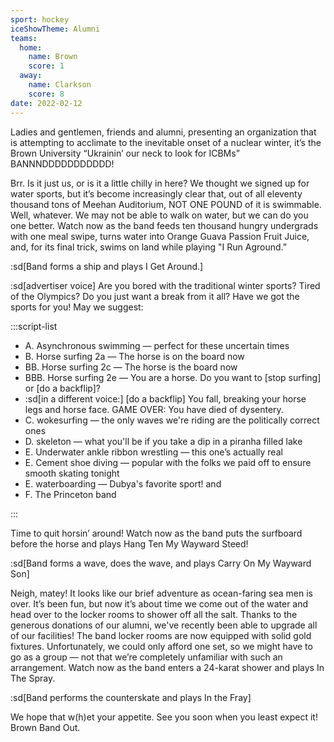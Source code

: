 ```yaml
---
sport: hockey
iceShowTheme: Alumni
teams:
  home:
    name: Brown
    score: 1
  away:
    name: Clarkson
    score: 8
date: 2022-02-12
---
```


Ladies and gentlemen, friends and alumni, presenting an organization that is attempting to acclimate to the inevitable onset of a nuclear winter, it’s the Brown University “Ukrainin’ our neck to look for ICBMs” BANNNDDDDDDDDDDD!

Brr. Is it just us, or is it a little chilly in here? We thought we signed up for water sports, but it’s become increasingly clear that, out of all eleventy thousand tons of Meehan Auditorium, NOT ONE POUND of it is swimmable. Well, whatever. We may not be able to walk on water, but we can do you one better. Watch now as the band feeds ten thousand hungry undergrads with one meal swipe, turns water into Orange Guava Passion Fruit Juice, and, for its final trick, swims on land while playing "I Run Aground.”

:sd[Band forms a ship and plays I Get Around.]

:sd[advertiser voice] Are you bored with the traditional winter sports? Tired of the Olympics? Do you just want a break from it all? Have we got the sports for you! May we suggest:

:::script-list

- A. Asynchronous swimming — perfect for these uncertain times
- B. Horse surfing 2a — The horse is on the board now
- BB. Horse surfing 2c — The horse is the board now
- BBB. Horse surfing 2e — You are a horse. Do you want to [stop surfing] or [do a backflip]?
- :sd[in a different voice:] [do a backflip] You fall, breaking your horse legs and horse face. GAME OVER: You have died of dysentery.
- C. wokesurfing — the only waves we're riding are the politically correct ones
- D. skeleton — what you'll be if you take a dip in a piranha filled lake
- E. Underwater ankle ribbon wrestling — this one’s actually real
- E. Cement shoe diving — popular with the folks we paid off to ensure smooth skating tonight
- E. waterboarding — Dubya's favorite sport! and
- F. The Princeton band

:::

Time to quit horsin’ around! Watch now as the band puts the surfboard before the horse and plays Hang Ten My Wayward Steed!

:sd[Band forms a wave, does the wave, and plays Carry On My Wayward Son]

Neigh, matey! It looks like our brief adventure as ocean-faring sea men is over. It’s been fun, but now it’s about time we come out of the water and head over to the locker rooms to shower off all the salt. Thanks to the generous donations of our alumni, we've recently been able to upgrade all of our facilities! The band locker rooms are now equipped with solid gold fixtures. Unfortunately, we could only afford one set, so we might have to go as a group — not that we’re completely unfamiliar with such an arrangement. Watch now as the band enters a 24-karat shower and plays In The Spray.

:sd[Band performs the counterskate and plays In the Fray]

We hope that w(h)et your appetite. See you soon when you least expect it! Brown Band Out.
